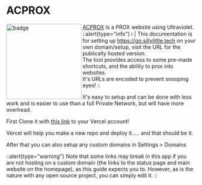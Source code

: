# ACPROX
[ACPROX](https://github.com/dswan36/acprox) Is a PROX website using Ultraviolet. 
<img align="left" src="/acprox.png" height="200" width="200" alt="badge"/>
::alert{type="info"}
ℹ️ | This documentation is for setting up https://go.sillylittle.tech on your own domain/setup, visit the URL for the publically hosted version.\
The tool provides access to some pre-made shortcuts, and the ability to prox into websites. \
It's URLs are encoded to prevent snooping eyes!
::

It's easy to setup and can be done with less work and is easier to use than a full Private Network, but will have more overhead.

First Clone it with [this link](https://vercel.com/new/git/external?repository-url=https://github.com/dswan36/acprox) to your Vercel account!

Vercel will help you make a new repo and deploy it..... and that should be it.

After that you can also setup any custom domains in Settings > Domains

::alert{type="warning"}
Note that some links may break in this app if you are not hosting on a custom domain (the links to the status page and main website on the homepage), as this guide expects you to. However, as is the nature with any open source project, you can simply edit it.
::
